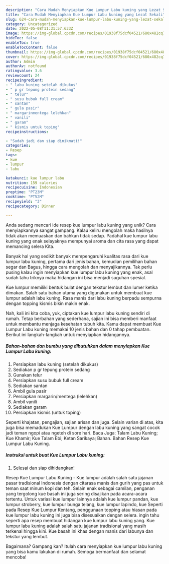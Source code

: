 ```yaml
---
description: "Cara Mudah Menyiapkan Kue Lumpur Labu kuning yang Lezat Sekali"
title: "Cara Mudah Menyiapkan Kue Lumpur Labu kuning yang Lezat Sekali"
slug: 624-cara-mudah-menyiapkan-kue-lumpur-labu-kuning-yang-lezat-sekali
category: Uncategorized
date: 2022-05-08T11:31:57.633Z
image: https://img-global.cpcdn.com/recipes/01938f75dcf04521/680x482cq70/kue-lumpur-labu-kuning-foto-resep-utama.jpg
hideToc: false
enableToc: true
enableTocContent: false
thumbnail: https://img-global.cpcdn.com/recipes/01938f75dcf04521/680x482cq70/kue-lumpur-labu-kuning-foto-resep-utama.jpg
cover: https://img-global.cpcdn.com/recipes/01938f75dcf04521/680x482cq70/kue-lumpur-labu-kuning-foto-resep-utama.jpg
author: Admin
authorAv: notfound
ratingvalue: 3.6
reviewcount: 24
recipeingredient:
- " labu kuning setelah dikukus"
- " p gr tepung protein sedang"
- " telur"
- " susu bubuk full cream"
- " santan"
- " gula pasir"
- " margarinmentega lelehkan"
- " vanili"
- " garam"
- " kismis untuk toping"
recipeinstructions:

- "Sudah jadi dan siap dinikmati!"
categories:
- Resep
tags:
- kue
- lumpur
- labu

katakunci: kue lumpur labu 
nutrition: 159 calories
recipecuisine: Indonesian
preptime: "PT23M"
cooktime: "PT52M"
recipeyield: "3"
recipecategory: Dinner

---
```





Anda sedang mencari ide resep kue lumpur labu kuning yang unik? Cara menyiapkannya sangat gampang. Kalau keliru mengolah maka hasilnya tidak akan memuaskan dan bahkan tidak sedap. Padahal kue lumpur labu kuning yang enak selayaknya mempunyai aroma dan cita rasa yang dapat memancing selera Kita.





Banyak hal yang sedikit banyak mempengaruhi kualitas rasa dari kue lumpur labu kuning, pertama dari jenis bahan, kemudian pemilihan bahan segar dan Bagus, hingga cara mengolah dan menyajikannya. Tak perlu pusing kalau ingin menyiapkan kue lumpur labu kuning yang enak,      asal sudah tahu triknya maka hidangan ini bisa menjadi suguhan spesial.














Kue lumpur memiliki bentuk bulat dengan tekstur lembut dan lumer ketika dimakan. Salah satu bahan utama yang digunakan untuk membuat kue lumpur adalah labu kuning. Rasa manis dari labu kuning berpadu sempurna dengan topping kismis bikin makin enak.






Nah, kali ini kita coba, yuk, ciptakan kue lumpur labu kuning sendiri di rumah. Tetap berbahan yang sederhana, sajian ini bisa memberi manfaat untuk membantu menjaga kesehatan tubuh kita. Kamu dapat membuat Kue Lumpur Labu kuning memakai 10 jenis bahan dan 0 tahap pembuatan. Berikut ini langkah-langkah untuk menyiapkan hidangannya.

<!--inarticleads1-->

##### Bahan-bahan dan bumbu yang dibutuhkan dalam menyiapkan Kue Lumpur Labu kuning:

1. Persiapkan  labu kuning (setelah dikukus)
1. Sediakan  p gr tepung protein sedang
1. Gunakan  telur
1. Persiapkan  susu bubuk full cream
1. Sediakan  santan
1. Ambil  gula pasir
1. Persiapkan  margarin/mentega (lelehkan)
1. Ambil  vanili
1. Sediakan  garam
1. Persiapkan  kismis (untuk toping)


Seperti khajatan, pengajian, sajian arisan dan juga. Selain varian di atas, kita juga bisa memadukan Kue Lumpur dengan labu kuning yang sangat cocok jadi teman ngopi atau ngeteh di sore hari. Baca Juga: Talam Labu Kuning; Kue Khamir; Kue Talam Ebi; Ketan Sarikaya; Bahan. Bahan Resep Kue Lumpur Labu Kuning. 

<!--inarticleads2-->

##### Instruksi untuk buat Kue Lumpur Labu kuning:


1. Selesai dan siap dihidangkan!

Resep Kue Lumpur Labu Kuning - Kue lumpur adalah salah satu jajanan pasar tradisional Indonesia dengan citarasa manis dan gurih yang pas untuk teman saat minum kopi dan teh. Selain enak sebagai camilan, penganan yang tergolong kue basah ini juga sering disajikan pada acara-acara tertentu. Untuk variasi kue lumpur lainnya adalah kue lumpur pandan, kue lumpur stroberry, kue lumpur bunga telang, kue lumpur lapindo, kue Seperti pada Resep Kue Lumpur Kentang, penggunaan topping atau hiasan pada kue lumpur labu kuning ini juga bisa disesuaikan dengan selera. ingin tahu seperti apa resep membuat hidangan kue lumpur labu kuning yang. Kue lumpur labu kuning adalah salah satu jajanan tradisional yang masih terkenal hingga kini. Kue basah ini khas dengan manis dari labunya dan tekstur yang lembut. 

Bagaimana? Gampang kan? Itulah cara menyiapkan kue lumpur labu kuning yang bisa kamu lakukan di rumah. Semoga bermanfaat dan selamat mencoba!

